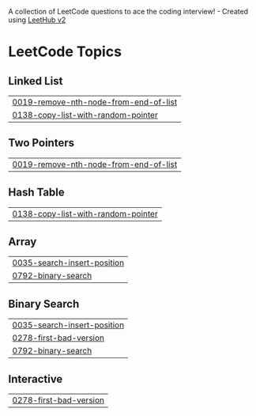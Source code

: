 A collection of LeetCode questions to ace the coding interview! - Created using [LeetHub v2](https://github.com/arunbhardwaj/LeetHub-2.0)
<!---LeetCode Topics Start-->
# LeetCode Topics
## Linked List
|  |
| ------- |
| [0019-remove-nth-node-from-end-of-list](https://github.com/Rishu0204/dsa/tree/master/0019-remove-nth-node-from-end-of-list) |
| [0138-copy-list-with-random-pointer](https://github.com/Rishu0204/dsa/tree/master/0138-copy-list-with-random-pointer) |
## Two Pointers
|  |
| ------- |
| [0019-remove-nth-node-from-end-of-list](https://github.com/Rishu0204/dsa/tree/master/0019-remove-nth-node-from-end-of-list) |
## Hash Table
|  |
| ------- |
| [0138-copy-list-with-random-pointer](https://github.com/Rishu0204/dsa/tree/master/0138-copy-list-with-random-pointer) |
## Array
|  |
| ------- |
| [0035-search-insert-position](https://github.com/Rishu0204/dsa/tree/master/0035-search-insert-position) |
| [0792-binary-search](https://github.com/Rishu0204/dsa/tree/master/0792-binary-search) |
## Binary Search
|  |
| ------- |
| [0035-search-insert-position](https://github.com/Rishu0204/dsa/tree/master/0035-search-insert-position) |
| [0278-first-bad-version](https://github.com/Rishu0204/dsa/tree/master/0278-first-bad-version) |
| [0792-binary-search](https://github.com/Rishu0204/dsa/tree/master/0792-binary-search) |
## Interactive
|  |
| ------- |
| [0278-first-bad-version](https://github.com/Rishu0204/dsa/tree/master/0278-first-bad-version) |
<!---LeetCode Topics End-->